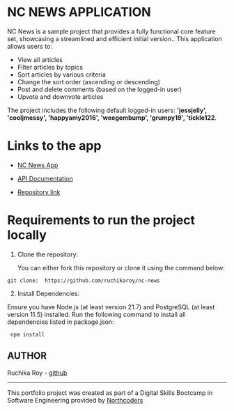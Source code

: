 # NC NEWS APPLICATION

NC News is a sample project that provides a fully functional core feature set, showcasing a streamlined and efficient initial version.. This application allows users to:

- View all articles
- Filter articles by topics
- Sort articles by various criteria
- Change the sort order (ascending or descending)
- Post and delete comments (based on the logged-in user)
- Upvote and downvote articles

The project includes the following default logged-in users: **'jessjelly', 'cooljmessy', 'happyamy2016', 'weegembump', 'grumpy19', 'tickle122**.

# Links to the app

- [NC News App](https://rroy-nc-news.netlify.app/)

- [API Documentation](https://news-api-ibvn.onrender.com/api)

- [Repository link](https://github.com/ruchikaroy/nc-news)

# Requirements to run the project locally

1. Clone the repository:

   You can either fork this repository or clone it using the command below:

```
git clone:  https://github.com/ruchikaroy/nc-news
```

2. Install Dependencies:

Ensure you have Node.js (at least version 21.7) and PostgreSQL (at least version 11.5) installed. Run the following command to install all dependencies listed in package.json:

```
 npm install
```

## AUTHOR

Ruchika Roy - [github](https://github.com/ruchikaroy)

---

This portfolio project was created as part of a Digital Skills Bootcamp in Software Engineering provided by [Northcoders](https://northcoders.com/)
